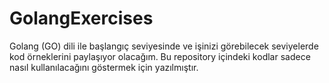 # GolangExercises

Golang (GO) dili ile başlangıç seviyesinde ve işinizi görebilecek seviyelerde kod örneklerini paylaşıyor olacağım.
Bu repository içindeki kodlar sadece nasıl kullanılacağını göstermek için yazılmıştır.
